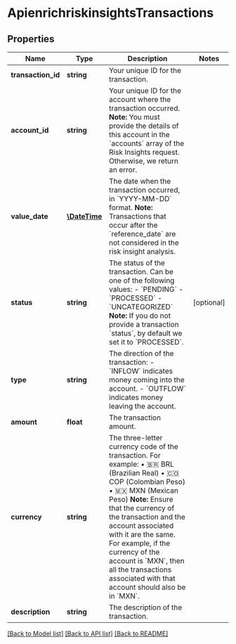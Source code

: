 # ApienrichriskinsightsTransactions

## Properties
Name | Type | Description | Notes
------------ | ------------- | ------------- | -------------
**transaction_id** | **string** | Your unique ID for the transaction. | 
**account_id** | **string** | Your unique ID for the account where the transaction occurred.  **Note:** You must provide the details of this account in the &#x60;accounts&#x60; array of the Risk Insights request. Otherwise, we return an error. | 
**value_date** | [**\DateTime**](\DateTime.md) | The date when the transaction occurred, in &#x60;YYYY-MM-DD&#x60; format.  **Note:** Transactions that occur after the &#x60;reference_date&#x60; are not considered in the risk insight analysis. | 
**status** | **string** | The status of the transaction. Can be one of the following values:    - &#x60;PENDING&#x60;   - &#x60;PROCESSED&#x60;   - &#x60;UNCATEGORIZED&#x60;  **Note:** If you do not provide a transaction &#x60;status&#x60;, by default we set it to &#x60;PROCESSED&#x60;. | [optional] 
**type** | **string** | The direction of the transaction:    - &#x60;INFLOW&#x60; indicates money coming into the account. - &#x60;OUTFLOW&#x60; indicates money leaving the account. | 
**amount** | **float** | The transaction amount. | 
**currency** | **string** | The three-letter currency code of the transaction. For example:    • 🇧🇷 BRL (Brazilian Real)   • 🇨🇴 COP (Colombian Peso)   • 🇲🇽 MXN (Mexican Peso)  **Note:** Ensure that the currency of the transaction and the account associated with it are the same. For example, if the currency of the account is &#x60;MXN&#x60;, then all the transactions associated with that account should also be in &#x60;MXN&#x60;. | 
**description** | **string** | The description of the transaction. | 

[[Back to Model list]](../../README.md#documentation-for-models) [[Back to API list]](../../README.md#documentation-for-api-endpoints) [[Back to README]](../../README.md)


